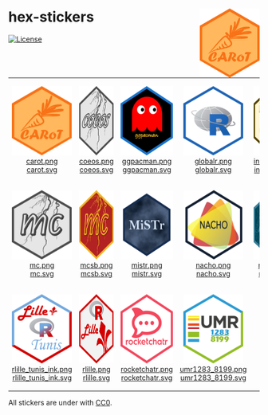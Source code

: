 
<!-- README.md is generated from README.Rmd. Please edit that file -->

# hex-stickers <img src="hex-stickers.gif" align="right" width="120" height="138.84" />

<!-- badges: start -->

[![License](https://img.shields.io/github/license/mcanouil/hex-stickers)](LICENSE)
<!-- badges: end -->

<table>

<tr>

<td align="center">

<a href="PNG/carot.png"><img alt="Logo for carot" src="thumbs/carot.png" width="120" height="139"></a><br /><a href="PNG/carot.png">carot.png</a><br /><a href="SVG/carot.svg">carot.svg</a>

</td>

<td align="center">

<a href="PNG/coeos.png"><img alt="Logo for coeos" src="thumbs/coeos.png" width="120" height="139"></a><br /><a href="PNG/coeos.png">coeos.png</a><br /><a href="SVG/coeos.svg">coeos.svg</a>

</td>

<td align="center">

<a href="PNG/ggpacman.png"><img alt="Logo for ggpacman" src="thumbs/ggpacman.png" width="120" height="139"></a><br /><a href="PNG/ggpacman.png">ggpacman.png</a><br /><a href="SVG/ggpacman.svg">ggpacman.svg</a>

</td>

<td align="center">

<a href="PNG/globalr.png"><img alt="Logo for globalr" src="thumbs/globalr.png" width="120" height="139"></a><br /><a href="PNG/globalr.png">globalr.png</a><br /><a href="SVG/globalr.svg">globalr.svg</a>

</td>

<td align="center">

<a href="PNG/insane.png"><img alt="Logo for insane" src="thumbs/insane.png" width="120" height="139"></a><br /><a href="PNG/insane.png">insane.png</a><br /><a href="SVG/insane.svg">insane.svg</a>

</td>

</tr>

<tr>

<td align="center">

<a href="PNG/mc.png"><img alt="Logo for mc" src="thumbs/mc.png" width="120" height="139"></a><br /><a href="PNG/mc.png">mc.png</a><br /><a href="SVG/mc.svg">mc.svg</a>

</td>

<td align="center">

<a href="PNG/mcsb.png"><img alt="Logo for mcsb" src="thumbs/mcsb.png" width="120" height="139"></a><br /><a href="PNG/mcsb.png">mcsb.png</a><br /><a href="SVG/mcsb.svg">mcsb.svg</a>

</td>

<td align="center">

<a href="PNG/mistr.png"><img alt="Logo for mistr" src="thumbs/mistr.png" width="120" height="139"></a><br /><a href="PNG/mistr.png">mistr.png</a><br /><a href="SVG/mistr.svg">mistr.svg</a>

</td>

<td align="center">

<a href="PNG/nacho.png"><img alt="Logo for nacho" src="thumbs/nacho.png" width="120" height="139"></a><br /><a href="PNG/nacho.png">nacho.png</a><br /><a href="SVG/nacho.svg">nacho.svg</a>

</td>

<td align="center">

<a href="PNG/rain.png"><img alt="Logo for rain" src="thumbs/rain.png" width="120" height="139"></a><br /><a href="PNG/rain.png">rain.png</a><br /><a href="SVG/rain.svg">rain.svg</a>

</td>

</tr>

<tr>

<td align="center">

<a href="PNG/rlille_tunis_ink.png"><img alt="Logo for rlille_tunis_ink" src="thumbs/rlille_tunis_ink.png" width="120" height="139"></a><br /><a href="PNG/rlille_tunis_ink.png">rlille\_tunis\_ink.png</a><br /><a href="SVG/rlille_tunis_ink.svg">rlille\_tunis\_ink.svg</a>

</td>

<td align="center">

<a href="PNG/rlille.png"><img alt="Logo for rlille" src="thumbs/rlille.png" width="120" height="139"></a><br /><a href="PNG/rlille.png">rlille.png</a><br /><a href="SVG/rlille.svg">rlille.svg</a>

</td>

<td align="center">

<a href="PNG/rocketchatr.png"><img alt="Logo for rocketchatr" src="thumbs/rocketchatr.png" width="120" height="139"></a><br /><a href="PNG/rocketchatr.png">rocketchatr.png</a><br /><a href="SVG/rocketchatr.svg">rocketchatr.svg</a>

</td>

<td align="center">

<a href="PNG/umr1283_8199.png"><img alt="Logo for umr1283_8199" src="thumbs/umr1283_8199.png" width="120" height="139"></a><br /><a href="PNG/umr1283_8199.png">umr1283\_8199.png</a><br /><a href="SVG/umr1283_8199.svg">umr1283\_8199.svg</a>

</td>

</tr>

</table>

All stickers are under with [CC0](LICENSE.md).
